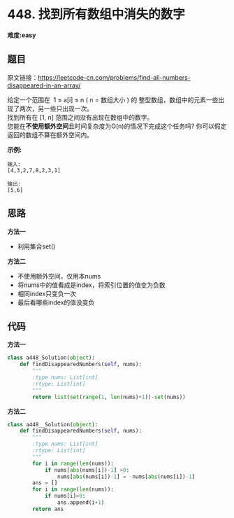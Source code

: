 # 448. 找到所有数组中消失的数字
**难度:easy**
## 题目
原文链接：https://leetcode-cn.com/problems/find-all-numbers-disappeared-in-an-array/

给定一个范围在  1 ≤ a[i] ≤ n ( n = 数组大小 ) 的 整型数组，数组中的元素一些出现了两次，另一些只出现一次。  
找到所有在 [1, n] 范围之间没有出现在数组中的数字。  
您能在**不使用额外空间**且时间复杂度为O(n)的情况下完成这个任务吗? 你可以假定返回的数组不算在额外空间内。

**示例:**
```
输入:
[4,3,2,7,8,2,3,1]

输出:
[5,6]
```

## 思路
**方法一**
* 利用集合set()

**方法二**
* 不使用额外空间，仅用本nums
* 将nums中的值看成是index，将索引位置的值变为负数
* 相同index只变负一次
* 最后看哪些index的值没变负
## 代码
**方法一**
```python
class a448_Solution(object):
    def findDisappearedNumbers(self, nums):
        """
        :type nums: List[int]
        :rtype: List[int]
        """
        return list(set(range(1, len(nums)+1))-set(nums))
```
**方法二**
```python
class a448__Solution(object):
    def findDisappearedNumbers(self, nums):
        """
        :type nums: List[int]
        :rtype: List[int]
        """
        for i in range(len(nums)):
            if nums[abs(nums[i])-1] >0:
                nums[abs(nums[i])-1] = -nums[abs(nums[i])-1]
        ans = []
        for i in range(len(nums)):
            if nums[i]>0:
                ans.append(i+1)
        return ans
```
